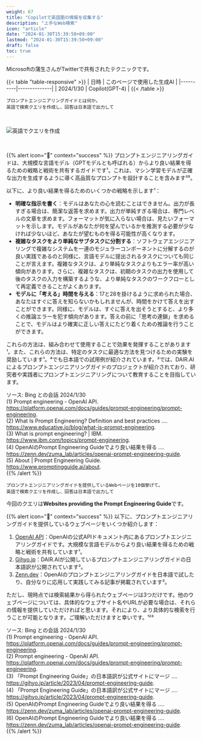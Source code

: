 ```yaml
---
weight: 67
title: "Copilotで英語圏の情報を収集する"
description: "上手なWeb検索"
icon: "article"
date: "2024-01-30T15:39:50+09:00"
lastmod: "2024-01-30T15:39:50+09:00"
draft: false
toc: true
---
```


Microsoftの蒲生さんがTwitterで共有されたテクニックです。

{{< table "table-responsive" >}}
| 日時 | このページで使用した生成AI | 
|----------|--------------|
| 2024/1/30 | Copilot(GPT-4) |
{{< /table >}}

```
プロンプトエンジニアリングガイドとは何か。
英語で検索クエリを作成し、回答は日本語で出力して
```
<br>

![英語でクエリを作成](images/query-based-search.png)

<br>

{{% alert icon="🤖" context="success" %}}
プロンプトエンジニアリングガイドは、大規模な言語モデル（GPTモデルとも呼ばれる）からより良い結果を得るための戦略と戦術を共有するガイドです¹。これは、マシン学習モデルが正確な出力を生成するように導く高品質なプロンプトを設計することを含みます³⁵。

以下に、より良い結果を得るためのいくつかの戦略を示します¹：
- **明確な指示を書く**：モデルはあなたの心を読むことはできません。出力が長すぎる場合は、簡潔な返答を求めます。出力が単純すぎる場合は、専門レベルの文章を求めます。フォーマットが気に入らない場合は、見たいフォーマットを示します。モデルがあなたが何を望んでいるかを推測する必要が少なければ少ないほど、あなたが望むものを得る可能性が高くなります。
- **複雑なタスクをより単純なサブタスクに分割する**：ソフトウェアエンジニアリングで複雑なシステムを一連のモジュラーコンポーネントに分解するのが良い実践であるのと同様に、言語モデルに提出されるタスクについても同じことが言えます。複雑なタスクは、より単純なタスクよりもエラー率が高い傾向があります。さらに、複雑なタスクは、初期のタスクの出力を使用して後のタスクの入力を構築するような、より単純なタスクのワークフローとして再定義できることがよくあります。
- **モデルに「考える」時間を与える**：17と28を掛けるように求められた場合、あなたはすぐに答えを知らないかもしれませんが、時間をかけて答えを出すことができます。同様に、モデルは、すぐに答えを出そうとすると、より多くの推論エラーを犯す傾向があります。答えの前に「思考の連鎖」を求めることで、モデルはより確実に正しい答えにたどり着くための推論を行うことができます。

これらの方法は、組み合わせて使用することで効果を発揮することがあります¹。また、これらの方法は、特定のタスクに最適な方法を見つけるための実験を奨励しています¹。⁴でも日本語での試用例が紹介されています。²では、DAIR.AIによるプロンプトエンジニアリングガイドのプロジェクトが紹介されており、研究者や実践者にプロンプトエンジニアリングについて教育することを目指しています。

ソース: Bing との会話 2024/1/30  
(1) Prompt engineering - OpenAI API. https://platform.openai.com/docs/guides/prompt-engineering/prompt-engineering.  
(2) What Is Prompt Engineering? Definition and best practices .... https://www.educative.io/blog/what-is-prompt-engineering.  
(3) What is prompt engineering? | IBM. https://www.ibm.com/topics/prompt-engineering.  
(4) OpenAIのPrompt Engineering Guideでより良い結果を得る .... https://zenn.dev/zuma_lab/articles/openai-prompt-engineering-guide.  
(5) About | Prompt Engineering Guide. https://www.promptingguide.ai/about.  
{{% /alert %}}


```
プロンプトエンジニアリングガイドを提供しているWebページを10個挙げて。
英語で検索クエリを作成し、回答は日本語で出力して
```

今回のクエリは**Websites providing the Prompt Engineering Guide**です。

{{% alert icon="🤖" context="success" %}}
以下に、プロンプトエンジニアリングガイドを提供しているウェブページをいくつか紹介します：
1. [OpenAI API](^1^)：OpenAIの公式APIドキュメント内にあるプロンプトエンジニアリングガイドです。大規模な言語モデルからより良い結果を得るための戦略と戦術を共有しています¹。
2. [Gihyo.jp](^2^)：DAIR.AIが公開しているプロンプトエンジニアリングガイドの日本語訳が公開されています²。
3. [Zenn.dev](^3^)：OpenAIのプロンプトエンジニアリングガイドを日本語で試したり、自分なりに応用して実践してみる記事が掲載されています³。

ただし、現時点では検索結果から得られたウェブページは3つだけです。他のウェブページについては、具体的なウェブサイト名やURLが必要な場合は、それらの情報を提供していただければと思います。それにより、より具体的な検索を行うことが可能となります。ご理解いただけますと幸いです。¹²³

ソース: Bing との会話 2024/1/30  
(1) Prompt engineering - OpenAI API. https://platform.openai.com/docs/guides/prompt-engineering/prompt-engineering.  
(2) Prompt engineering - OpenAI API. https://platform.openai.com/docs/guides/prompt-engineering/prompt-engineering.  
(3) 「Prompt Engineering Guide」の日本語訳が公式サイトにマージ .... https://gihyo.jp/article/2023/04/prompt-engineering-guide.  
(4) 「Prompt Engineering Guide」の日本語訳が公式サイトにマージ .... https://gihyo.jp/article/2023/04/prompt-engineering-guide.  
(5) OpenAIのPrompt Engineering Guideでより良い結果を得る .... https://zenn.dev/zuma_lab/articles/openai-prompt-engineering-guide.  
(6) OpenAIのPrompt Engineering Guideでより良い結果を得る .... https://zenn.dev/zuma_lab/articles/openai-prompt-engineering-guide.  
{{% /alert %}}


<script>
    // CSSとアイコンのリンクを作成し、追加します。
    let link = document.createElement('link');
    link.href = 'https://fonts.googleapis.com/icon?family=Material+Icons';
    link.rel = 'stylesheet';
    document.head.appendChild(link);
   
    link = document.createElement('link');
    link.href = 'https://miibo.jp/chat2.css';
    link.rel = 'stylesheet';
    document.head.appendChild(link);
   
    // トグルボタンを作成し、追加します。
    const toggleBtn = document.createElement('div');
    toggleBtn.id = 'chatbot-toggle_button';
    const anchor = document.createElement('a');
    anchor.id = 'chat-button';
    anchor.href = '#';
    anchor.addEventListener('click', toggleChatbox);
    const img = document.createElement('img');
    img.src = 'https://firebasestorage.googleapis.com/v0/b/mabo-f1cc7.appspot.com/o/chaticon.png?alt=media&token=1777070f-a83c-403d-8c83-f387f68ecd52';
    img.width = '100';
    img.height = '100';
    anchor.appendChild(img);
    toggleBtn.appendChild(anchor);
    document.body.appendChild(toggleBtn);

    // チャットボックスを作成し、追加します。
    const chatbox = document.createElement('div');
    chatbox.id = 'chatbot';
    chatbox.style.display = 'none';
   
    const header = document.createElement('div');
    header.id = 'chatbot-header';
    header.style.background = '#4169e1';
    const logo = document.createElement('div');
    logo.id = 'chatbot-logo';
    logo.innerText = 'GinRuAI';
    const closeIcon = document.createElement('i');
    closeIcon.id = 'chatbot-close-icon';
    closeIcon.className = 'material-icons material-symbols-outlined waves-light';
    closeIcon.innerText = 'close';
    closeIcon.addEventListener('click', toggleChatbox);
    header.appendChild(logo);
    header.appendChild(closeIcon);
   
    const body = document.createElement('div');
    body.id = 'chatbot-body';
    const iframe = document.createElement('iframe');
    iframe.id = 'inline-frame';
    iframe.width = '100%';
    iframe.height = '100%';
    iframe.src = 'https://miibo.jp/chat/61063623-1709-4167-b956-c6202d60d56718edb5cabb015?name=GinRuAI';
    iframe.scrolling = 'no';
    iframe.frameBorder = 'no';
    body.appendChild(iframe);
   
    chatbox.appendChild(header);
    chatbox.appendChild(body);
   
    document.body.appendChild(chatbox);

    // チャットボックスの表示/非表示を切り替える関数
    function toggleChatbox() {
        if (chatbox.style.display === 'none') {
            chatbox.style.display = 'block';
            toggleBtn.style.display = 'none';
        } else {
            chatbox.style.display = 'none';
            toggleBtn.style.display = 'block';
        }
    }
</script>